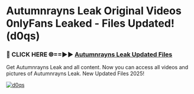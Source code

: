 # Autumnrayns Leak Original Videos 0nlyFans Leaked - Files Updated! (d0qs)

<h3>🔴 CLICK HERE 🌐==►► <a href="https://tinyurl.com/x26r9saj" rel="nofollow">Autumnrayns Leak Updated Files</a></h3>

Get Autumnrayns Leak and all content. Now you can access all videos and pictures of Autumnrayns Leak. New Updated Files 2025!

[![d0qs](https://i.imgur.com/LkgZPqh.gif)](https://tinyurl.com/x26r9saj)
